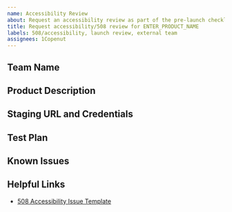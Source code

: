 ```yaml
---
name: Accessibility Review
about: Request an accessibility review as part of the pre-launch checklist
title: Request accessibility/508 review for ENTER_PRODUCT_NAME
labels: 508/accessibility, launch review, external team
assignees: 1Copenut
---
```


<!-- Click or press the gear icon next to the "Labels" heading on the right. Search for your team in the labels list, or create a new label if this your first issue. Add your label to the three already selected. -->

## Team Name

<!-- Your team's name -->

## Product Description

<!-- Provide a high-level description of the product and functionality you would
like reviewed -->

## Staging URL and Credentials

<!-- The staging URL should include test user accounts,
credentials, and configuration or custom settings. -->

## Test Plan

<!-- Please provide a URL to your test plan or attach a document to the bottom of
this issue if one is available. The test plan should include URLs to test, test user accounts and
credentials (if necessary) and configuration or custom settings. -->

## Known Issues

<!-- Known issues should be captured in Github using the link below. This will
make the pre-launch audit go quicker. Add your product as a label, and provide
the name of a primary contact. Copy and paste this issue ticket URL into your
known issues under the Related Issues section for visibility. -->

## Helpful Links

- [508 Accessibility Issue
  Template](https://github.com/department-of-veterans-affairs/va.gov-team/issues/new?assignees=&labels=508%2FAccessibility&template=508-issue.md&title=)
